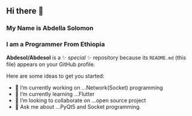 ## Hi there 👋
### My Name is Abdella Solomon
### I am a Programmer From Ethiopia

**Abdesol/Abdesol** is a ✨ _special_ ✨ repository because its `README.md` (this file) appears on your GitHub profile.

Here are some ideas to get you started:

- 🔭 I’m currently working on ...Network(Socket) programming
- 🌱 I’m currently learning ...Flutter
- 👯 I’m looking to collaborate on ...open source project
- 💬 Ask me about ...PyQt5 and Socket programming.

